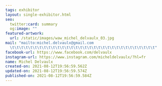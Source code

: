 ```yaml
---
tags: exhibitor
layout: single-exhibitor.html
seo:
  twitter:card: summary
  og:image: ""
featured-artwork:
  url: /static/images/waw_michel_delvaulx_03.jpg
mail: "mailto:michel.delvaulx@gmail.com
  \t\t\t\t\t\t\t\t\t\t\t\t\t\t\t\t\t\t\t\t\t\t\t\t\t\t\t\t\t\t\t\t"
facebook-url: https://www.facebook.com/delvaulx
instagram-url: https://www.instagram.com/micheldelvaulx/?hl=fr
name: Michel Delvaulx
created-on: 2021-08-12T19:56:59.562Z
updated-on: 2021-08-12T19:56:59.574Z
published-on: 2021-08-12T19:56:59.584Z
---
```

